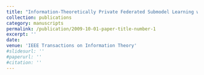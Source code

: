 ```yaml
---
title: "Information-Theoretically Private Federated Submodel Learning with Storage Constrained Databases"
collection: publications
category: manuscripts
permalink: /publication/2009-10-01-paper-title-number-1
excerpt: ''
date: 
venue: 'IEEE Transactions on Information Theory'
#slidesurl: ''
#paperurl: ''
#citation: ''
---
```



